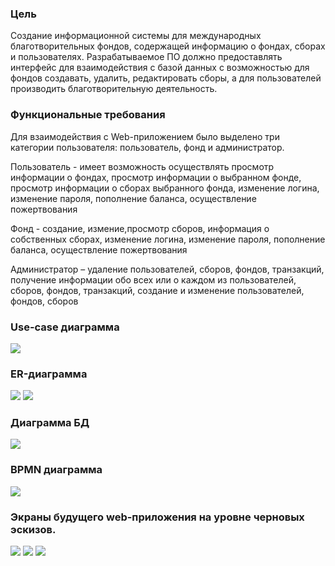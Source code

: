 ### Цель
Создание информационной системы для международных благотворительных фондов, содержащей информацию о фондах, сборах и пользователях. Разрабатываемое ПО должно предоставлять интерфейс для взаимодействия с базой данных с возможностью для фондов создавать, удалить, редактировать сборы, а для пользователей производить благотворительную деятельность.
### Функциональные требования
Для взаимодействия с Web-приложением было выделено три категории пользователя: пользователь, фонд и администратор.

Пользователь -  имеет возможность осуществлять просмотр информации о фондах, просмотр информации о выбранном фонде, просмотр информации о сборах выбранного фонда, изменение логина, изменение пароля, пополнение баланса, осуществление пожертвования

Фонд - создание, измение,просмотр сборов, информация о собственных сборах, изменение логина, изменение пароля, пополнение баланса, осуществление пожертвования

Администратор – удаление пользователей, сборов, фондов, транзакций, получение информации обо всех или о каждом из пользователей, сборов, фондов, транзакций, создание и изменение пользователей, фондов, сборов
### Use-case диаграмма
![](./docs/img/use-case.png)
### ER-диаграмма
![](./docs/img/er.drawio.png)
![](./docs/img/er2.drawio.png)
### Диаграмма БД
![](./docs/img/database.png)
### BPMN диаграмма
![](./docs/bpmn.svg)
### Экраны будущего web-приложения на уровне черновых эскизов.
![](./docs/img/add1.png)
![](./docs/img/add2.png)
![](./docs/img/getAll.png)
